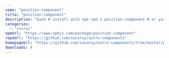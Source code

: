 ```yaml
---
name: "position-component"
title: "position-component"
description: "bash # install with npm npm i position-component # or yarn yarn create astro # or pnpm pnpm create astro@latest "
categories:
  - "css+ui"
npmUrl: "https://www.npmjs.com/package/position-component"
repoUrl: "https://github.com/sacarvy/astro-components"
homepageUrl: "https://github.com/sacarvy/astro-components/tree/master/position-component"
downloads: 4
---
```


